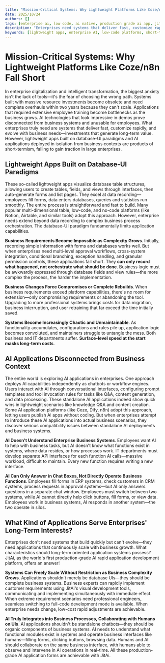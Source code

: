 ```yaml
---
title: "Mission-Critical Systems: Why Lightweight Platforms Like Coze/n8n Fall Short"
date: 2025/10/24
authors: []
tags: [enterprise ai, low code, ai native, production grade ai app, jitai]
description: "Enterprises need systems that deliver fast, customize rapidly, and evolve with business needs. However, lightweight apps built on database-UI paradigms (like Notion, Airtable) and AI applications deployed in isolation from business systems (like Coze, Dify, n8n) are products of short-termism that fail to gain traction in large enterprises."
keywords: [lightweight apps, enterprise AI, low-code platforms, short-termism, long-term value, Notion, Airtable, Coze, Dify, n8n, database UI, business process orchestration, AI collaboration, production-grade AI, JitAi, visual development, custom development, system scalability, enterprise applications]
---
```


# Mission-Critical Systems: Why Lightweight Platforms Like Coze/n8n Fall Short

In enterprise digitalization and intelligent transformation, the biggest anxiety isn't the lack of tools—it's the fear of choosing the wrong path. Systems built with massive resource investments become obsolete and need complete overhauls within two years because they can't scale. Applications that required extensive employee training become bottlenecks as the business grows. AI technologies that look impressive in demos prove disconnected from business systems and unusable for employees. What enterprises truly need are systems that deliver fast, customize rapidly, and evolve with business needs—investments that generate long-term value. However, lightweight apps built on database-UI paradigms and AI applications deployed in isolation from business contexts are products of short-termism, failing to gain traction in large enterprises.

<!--truncate-->

## Lightweight Apps Built on Database-UI Paradigms

These so-called lightweight apps visualize database table structures, allowing users to create tables, fields, and views through interfaces, then auto-generate forms and list pages. They excel at data recording—employees fill forms, data enters databases, queries and statistics run smoothly. The entire process is straightforward and fast to build. Many popular multi-dimensional table, low-code, and no-code platforms (like Notion, Airtable, and similar tools) adopt this approach. However, enterprise needs extend beyond data recording to complex business process orchestration. The database-UI paradigm fundamentally limits application capabilities.

**Business Requirements Become Impossible as Complexity Grows**. Initially, recording simple information with forms and databases works well. But when enterprises need multi-level approval workflows, cross-system integration, conditional branching, exception handling, and granular permission controls, these applications fall short. They **can only record what happened, not orchestrate what should be done**. Business logic must be awkwardly expressed through database fields and view rules—the more complex the process, the harder the implementation.

**Business Changes Force Compromises or Complete Rebuilds**. When business requirements exceed platform capabilities, there's no room for extension—only compromising requirements or abandoning the tool. Upgrading to more professional systems brings costs for data migration, business interruption, and user retraining that far exceed the time initially saved.

**Systems Become Increasingly Chaotic and Unmaintainable**. As functionality accumulates, configurations and rules pile up, application logic becomes convoluted, and maintainers struggle to untangle the mess. Both business and IT departments suffer. **Surface-level speed at the start masks long-term costs**.

## AI Applications Disconnected from Business Context

The entire world is exploring AI applications in enterprises. One approach deploys AI capabilities independently as chatbots or workflow engines. Users interact with AI through conversational interfaces, configuring prompt templates and tool invocation rules for tasks like Q&A, content generation, and data processing. These standalone AI applications indeed show quick wins in lightweight scenarios like knowledge Q&A and content creation. Some AI application platforms (like Coze, Dify, n8n) adopt this approach, letting users publish AI apps without coding. But when enterprises attempt to introduce these AI applications into actual business scenarios, they discover serious compatibility issues between standalone AI deployments and business systems.

**AI Doesn't Understand Enterprise Business Systems**. Employees want AI to help with business tasks, but AI doesn't know what functions exist in systems, where data resides, or how processes work. IT departments must develop separate API interfaces for each function AI calls—massive workload, difficult to maintain. Every new function requires writing a new interface.

**AI Can Only Answer in Chat Boxes, Not Directly Operate Business Functions**. Employees fill forms in ERP systems, check customers in CRM systems, process requests in approval systems—but AI only answers questions in a separate chat window. Employees must switch between two systems, while AI cannot directly help click buttons, fill forms, or view data. Employees work in business systems, AI responds in another system—the two operate in silos.

## What Kind of Applications Serve Enterprises' Long-Term Interests?

Enterprises don't need systems that build quickly but can't evolve—they need applications that continuously scale with business growth. What characteristics should long-term oriented application systems possess? JitAi, as the world's first production-grade AI rapid application development platform, offers an answer!

**Systems Can Freely Scale Without Restriction as Business Complexity Grows**. Applications shouldn't merely be database UIs—they should be complete business systems. Business experts can rapidly implement customer requirements using JitAi's visual development tools, communicating and implementing simultaneously with immediate effect. When extreme requirement scenarios need professional engineers, seamless switching to full-code development mode is available. When enterprise needs change, low-cost rapid adjustments are achievable.

**AI Truly Integrates into Business Processes, Collaborating with Humans on UIs**. AI applications shouldn't be standalone chatbots—they should be organic components of business systems. AI needs to understand what functional modules exist in systems and operate business interfaces like humans—filling forms, clicking buttons, browsing data. Humans and AI should collaborate on the same business interface, with humans able to observe and intervene in AI operations in real-time. All these production-grade AI application forms are achievable with JitAi.
